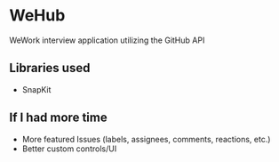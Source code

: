 # WeHub
WeWork interview application utilizing the GitHub API

## Libraries used
* SnapKit

## If I had more time
* More featured Issues (labels, assignees, comments, reactions, etc.)
* Better custom controls/UI

